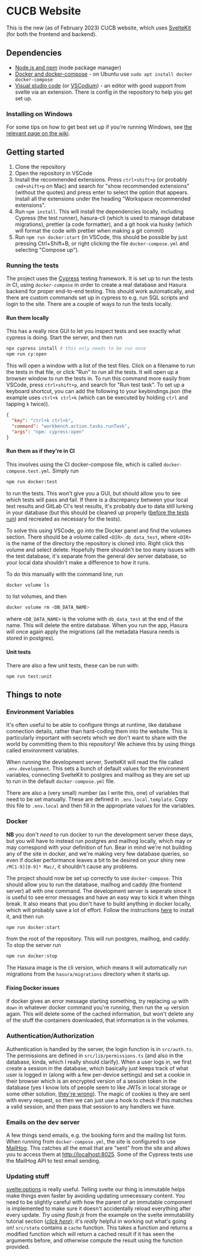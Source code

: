 # CUCB Website

This is the new (as of February 2023) CUCB website, which uses [SvelteKit](https://kit.svelte.dev) (for both the frontend and backend).

## Dependencies

- [Node.js and npm](https://nodejs.org/en/download/) (node package manager)
- [Docker and docker-compose](https://www.docker.com/products/docker-desktop) - on Ubuntu use `sudo apt install docker docker-compose`
- [Visual studio code](https://code.visualstudio.com/) (or [VSCodium](https://github.com/VSCodium/vscodium)) - an editor with good support from svelte via an extension. There is config in the repository to help you get set up.

### Installing on Windows

For some tips on how to get best set up if you're running Windows, see [the relevant page on the wiki](https://github.com/CUCB/website/wiki/How-to-Windows).

## Getting started

1. Clone the repository
2. Open the repository in VSCode
3. Install the recommended extensions. Press `ctrl+shift+p` (or probably `cmd+shift+p` on Mac) and search for "show recommended extensions" (without the quotes) and press enter to select the option that appears. Install all the extensions under the heading "Workspace recommended extensions".
4. Run `npm install`. This will install the dependencies locally, including Cypress (the test runner), hasura-cli (which is used to manage database migrations), prettier (a code formatter), and a git hook via husky (which will format the code with prettier when making a git commit)
5. Run `npm run docker:start` (in VSCode, this should be possible by just pressing Ctrl+Shift+B, or right clicking the file `docker-compose.yml` and selecting "Compose up").

### Running the tests

The project uses the [Cypress](https://cypress.io) testing framework. It is set up to run the tests in CI, using `docker-compose` in order to create a real database and Hasura backend for proper end-to-end testing. This should work automatically, and there are custom commands set up in cypress to e.g. run SQL scripts and login to the site. There are a couple of ways to run the tests locally.

#### Run them locally

This has a really nice GUI to let you inspect tests and see exactly what cypress is doing. Start the server, and then run

```bash
npx cypress install # this only needs to be run once
npm run cy:open
```

This will open a window with a list of the test files. Click on a filename to run the tests in that file, or click "Run" to run all the tests. It will open up a browser window to run the tests in. To run this command more easily from VSCode, press `ctrl+shift+p`, and search for "Run test task". To set up a keyboard shortcut, you can add the following to your keybindings.json (the example uses `ctrl+k ctrl+k` (which can be executed by holding `ctrl` and tapping `k` twice)).

```json
{
  "key": "ctrl+k ctrl+k",
  "command": "workbench.action.tasks.runTask",
  "args": "npm: cypress:open"
}
```

#### Run them as if they're in CI

This involves using the CI docker-compose file, which is called `docker-compose.test.yml`. Simply run

```bash
npm run docker:test
```

to run the tests. This won't give you a GUI, but should allow you to see which tests will pass and fail. If there is a discrepancy between your local test results and GitLab CI's test results, it's probably due to data still lurking in your database (but this should be cleaned up properly ([before the tests run](https://docs.cypress.io/guides/references/best-practices.html#Using-after-or-afterEach-hooks)) and recreated as necessary for the tests).

To solve this using VSCode, go into the Docker panel and find the volumes section. There should be a volume called `<DIR>_db_data_test`, where `<DIR>` is the name of the directory the repository is cloned into. Right click this volume and select delete. Hopefully there shouldn't be too many issues with the test database, it's separate from the general dev server database, so your local data shouldn't make a difference to how it runs.

To do this manually with the command line, run

```bash
docker volume ls
```

to list volumes, and then

```bash
docker volume rm <DB_DATA_NAME>
```

where `<DB_DATA_NAME>` is the volume with `db_data_test` at the end of the name. This will delete the entire database. When you run the app, Hasura will once again apply the migrations (all the metadata Hasura needs is stored in postgres).

#### Unit tests

There are also a few unit tests, these can be run with:

```
npm run test:unit
```

## Things to note

### Environment Variables

It's often useful to be able to configure things at runtime, like database connection details, rather than hard-coding them into the website. This is particularly important with secrets which we don't want to share with the world by committing them to this repository! We achieve this by using things called environment variables.

When running the development server, SvelteKit will read the file called `.env.development`. This sets a bunch of default values for the environment variables, connecting SvelteKit to postgres and mailhog as they are set up to run in the default `docker-compose.yml` file.

There are also a (very small) number (as I write this, one) of variables that need to be set manually. These are defined in `.env.local.template`. Copy this file to `.env.local` and then fill in the appropriate values for the variables.

### Docker

**NB** you don't _need_ to run docker to run the development server these days, but you will have to instead run postgres and mailhog locally, which may or may correspond with your definition of fun. Bear in mind we're not building any of the site in docker, and we're making very few database queries, so even if docker performance leaves a bit to be desired on your shiny new `/M[1-9][0-9]* Mac/`, it shouldn't cause any problems.

The project should now be set up correctly to use `docker-compose`. This should allow you to run the database, mailhog and caddy (the frontend server) all with one command. The development server is seperate since it is useful to see error messages and have an easy way to kick it when things break. It also means that you don't have to build anything in docker locally, which will probably save a lot of effort. Follow the instructions [here](https://docs.docker.com/compose/) to install it, and then run

```bash
npm run docker:start
```

from the root of the repository. This will run postgres, mailhog, and caddy. To stop the server run

```bash
npm run docker:stop
```

The Hasura image is the cli version, which means it will automatically run migrations from the `hasura/migrations` directory when it starts up.

#### Fixing Docker issues

If docker gives an error message starting something, try replacing `up` with `down` in whatever docker command you're running, then run the `up` version again. This will delete some of the cached information, but won't delete any of the stuff the containers downloaded, that information is in the volumes.

### Authentication/Authorization

Authentication is handled by the server, the login function is in `src/auth.ts`. The permissions are defined in `src/lib/permissions.ts` (and also in the database, kinda, which I really should clarify). When a user logs in, we first create a session in the database, which basically just keeps track of what user is logged in (along with a few per-device settings) and set a cookie in their browser which is an encrypted version of a session token in the database (yes I know lots of people seem to like JWTs in local storage or some other solution, [they're wrong](http://cryto.net/~joepie91/blog/2016/06/13/stop-using-jwt-for-sessions/)). The magic of cookies is they are sent with every request, so then we can just use a hook to check if this matches a valid session, and then pass that session to any handlers we have.

### Emails on the dev server

A few things send emails, e.g. the booking form and the mailing list form. When running from `docker-compose.yml`, the site is configured to use [MailHog](https://github.com/mailhog/MailHog). This catches all the email that are "sent" from the site and allows you to access them at [http://localhost:8025](http://localhost:8025). Some of the Cypress tests use the MailHog API to test email sending.

### Updating stuff

[svelte:options](https://svelte.dev/tutorial/svelte-options) is really useful. Telling svelte our thing is immutable helps make things even faster by avoiding updating unnecessary content. You need to be slightly careful with how the parent of an immutable component is implemented to make sure it doesn't accidentally reload everything after every update. _Try using flash.js_ from the example on the svelte immutability tutorial section (_[click here](https://svelte.dev/tutorial/svelte-options)_); it's _really_ helpful in working out what's going on! `src/state` contains a `cache` function. This takes a function and returns a modified function which will return a cached result if it has seen the arguments before, and otherwise compute the result using the function provided.
